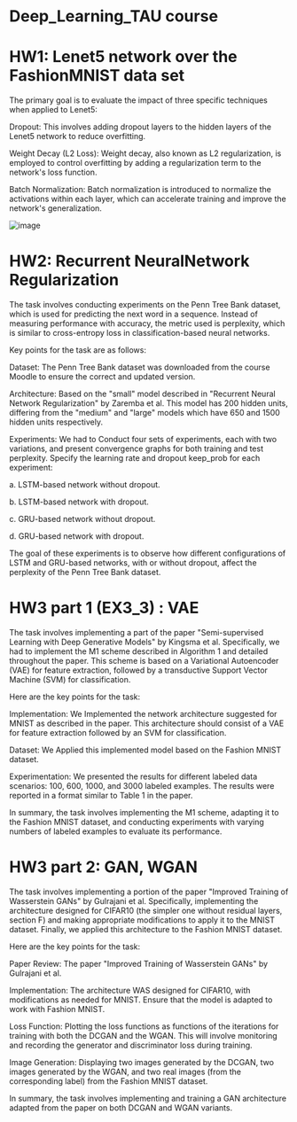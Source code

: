 # Deep_Learning_TAU course

# HW1: Lenet5 network over the FashionMNIST data set
The primary goal is to evaluate the impact of three specific techniques when applied to Lenet5:

Dropout: This involves adding dropout layers to the hidden layers of the Lenet5 network to reduce overfitting.

Weight Decay (L2 Loss): Weight decay, also known as L2 regularization, is employed to control overfitting by adding a regularization term to the network's loss function.

Batch Normalization: Batch normalization is introduced to normalize the activations within each layer, which can accelerate training and improve the network's generalization.

![image](https://github.com/HayLahav/Deep_Learning_TAU/assets/111200362/b52e3004-3f3a-4c64-891a-7c4f620955cc)


# HW2: Recurrent NeuralNetwork Regularization
The task involves conducting experiments on the Penn Tree Bank dataset, which is used for predicting the next word in a sequence. Instead of measuring performance with accuracy, the metric used is perplexity, which is similar to cross-entropy loss in classification-based neural networks.

Key points for the task are as follows:

Dataset: The Penn Tree Bank dataset was downloaded from the course Moodle to ensure the correct and updated version.

Architecture: Based on the "small" model described in "Recurrent Neural Network Regularization" by Zaremba et al. This model has 200 hidden units, differing from the "medium" and "large" models which have 650 and 1500 hidden units respectively.

Experiments: We had to Conduct four sets of experiments, each with two variations, and present convergence graphs for both training and test perplexity. Specify the learning rate and dropout keep_prob for each experiment:

a. LSTM-based network without dropout.

b. LSTM-based network with dropout.

c. GRU-based network without dropout.

d. GRU-based network with dropout.

The goal of these experiments is to observe how different configurations of LSTM and GRU-based networks, with or without dropout, affect the perplexity of the Penn Tree Bank dataset.

# HW3  part 1 (EX3_3) : VAE
The task involves implementing a part of the paper "Semi-supervised Learning with Deep Generative Models" by Kingsma et al. Specifically, we had to implement the M1 scheme described in Algorithm 1 and detailed throughout the paper. This scheme is based on a Variational Autoencoder (VAE) for feature extraction, followed by a transductive Support Vector Machine (SVM) for classification.

Here are the key points for the task:


Implementation: We Implemented the network architecture suggested for MNIST as described in the paper. This architecture should consist of a VAE for feature extraction followed by an SVM for classification.

Dataset: We Applied this implemented model based on the Fashion MNIST dataset.

Experimentation: We  presented the results for different labeled data scenarios: 100, 600, 1000, and 3000 labeled examples. The results were reported in a format similar to Table 1 in the paper.

In summary, the task involves implementing the M1 scheme, adapting it to the Fashion MNIST dataset, and conducting experiments with varying numbers of labeled examples to evaluate its performance.

# HW3  part 2: GAN, WGAN
The task involves implementing a portion of the paper "Improved Training of Wasserstein GANs" by Gulrajani et al. Specifically, implementing the architecture designed for CIFAR10 (the simpler one without residual layers, section F) and making appropriate modifications to apply it to the MNIST dataset. Finally, we applied this architecture to the Fashion MNIST dataset.

Here are the key points for the task:

Paper Review: The paper "Improved Training of Wasserstein GANs" by Gulrajani et al.

Implementation:  The architecture WAS designed for CIFAR10, with modifications as needed for MNIST. Ensure that the model is adapted to work with Fashion MNIST.

Loss Function: Plotting the loss functions as functions of the iterations for training with both the DCGAN and the WGAN. This will involve monitoring and recording the generator and discriminator loss during training.

Image Generation: Displaying two images generated by the DCGAN, two images generated by the WGAN, and two real images (from the corresponding label) from the Fashion MNIST dataset. 

In summary, the task involves implementing and training a GAN architecture adapted from the paper on both DCGAN and WGAN variants. 
